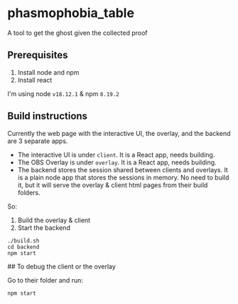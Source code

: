 # phasmophobia_table
A tool to get the ghost given the collected proof

## Prerequisites

1. Install node and npm
2. Install react

I'm using node `v18.12.1` & npm `8.19.2`

## Build instructions

Currently the web page with the interactive UI, the overlay, and the backend are 3 separate apps.

- The interactive UI is under `client`. It is a React app, needs building.
- The OBS Overlay is under `overlay`. It is a React app, needs building.
- The backend stores the session shared between clients and overlays. It is a plain node app that stores the sessions in memory. No need to build it, but it will serve the overlay & client html pages from their build folders.

So:

1. Build the overlay & client
2. Start the backend

```
./build.sh
cd backend
npm start
```

## To debug the client or the overlay

Go to their folder and run:

```
npm start
```
